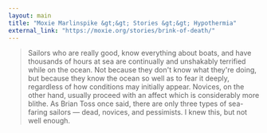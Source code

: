 ```yaml
---
layout: main
title: "Moxie Marlinspike &gt;&gt; Stories &gt;&gt; Hypothermia"
external_link: "https://moxie.org/stories/brink-of-death/"
---
```

> Sailors who are really good, know everything about boats, and have thousands of hours at sea are continually and unshakably terrified while on the ocean. Not because they don't know what they're doing, but because they know the ocean so well as to fear it deeply, regardless of how conditions may initially appear. Novices, on the other hand, usually proceed with an affect which is considerably more blithe. As Brian Toss once said, there are only three types of sea-faring sailors — dead, novices, and pessimists. I knew this, but not well enough.

